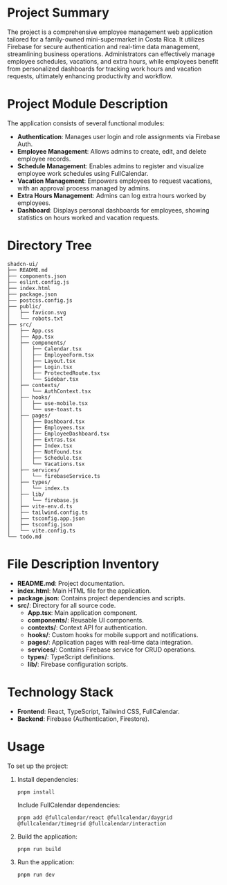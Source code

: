 # Project Summary
The project is a comprehensive employee management web application tailored for a family-owned mini-supermarket in Costa Rica. It utilizes Firebase for secure authentication and real-time data management, streamlining business operations. Administrators can effectively manage employee schedules, vacations, and extra hours, while employees benefit from personalized dashboards for tracking work hours and vacation requests, ultimately enhancing productivity and workflow.

# Project Module Description
The application consists of several functional modules:
- **Authentication**: Manages user login and role assignments via Firebase Auth.
- **Employee Management**: Allows admins to create, edit, and delete employee records.
- **Schedule Management**: Enables admins to register and visualize employee work schedules using FullCalendar.
- **Vacation Management**: Empowers employees to request vacations, with an approval process managed by admins.
- **Extra Hours Management**: Admins can log extra hours worked by employees.
- **Dashboard**: Displays personal dashboards for employees, showing statistics on hours worked and vacation requests.

# Directory Tree
```
shadcn-ui/
├── README.md
├── components.json
├── eslint.config.js
├── index.html
├── package.json
├── postcss.config.js
├── public/
│   ├── favicon.svg
│   └── robots.txt
├── src/
│   ├── App.css
│   ├── App.tsx
│   ├── components/
│   │   ├── Calendar.tsx
│   │   ├── EmployeeForm.tsx
│   │   ├── Layout.tsx
│   │   ├── Login.tsx
│   │   ├── ProtectedRoute.tsx
│   │   └── Sidebar.tsx
│   ├── contexts/
│   │   └── AuthContext.tsx
│   ├── hooks/
│   │   ├── use-mobile.tsx
│   │   └── use-toast.ts
│   ├── pages/
│   │   ├── Dashboard.tsx
│   │   ├── Employees.tsx
│   │   ├── EmployeeDashboard.tsx
│   │   ├── Extras.tsx
│   │   ├── Index.tsx
│   │   ├── NotFound.tsx
│   │   ├── Schedule.tsx
│   │   └── Vacations.tsx
│   ├── services/
│   │   └── firebaseService.ts
│   ├── types/
│   │   └── index.ts
│   ├── lib/
│   │   └── firebase.js
│   ├── vite-env.d.ts
│   ├── tailwind.config.ts
│   ├── tsconfig.app.json
│   ├── tsconfig.json
│   └── vite.config.ts
└── todo.md
```

# File Description Inventory
- **README.md**: Project documentation.
- **index.html**: Main HTML file for the application.
- **package.json**: Contains project dependencies and scripts.
- **src/**: Directory for all source code.
  - **App.tsx**: Main application component.
  - **components/**: Reusable UI components.
  - **contexts/**: Context API for authentication.
  - **hooks/**: Custom hooks for mobile support and notifications.
  - **pages/**: Application pages with real-time data integration.
  - **services/**: Contains Firebase service for CRUD operations.
  - **types/**: TypeScript definitions.
  - **lib/**: Firebase configuration scripts.

# Technology Stack
- **Frontend**: React, TypeScript, Tailwind CSS, FullCalendar.
- **Backend**: Firebase (Authentication, Firestore).

# Usage
To set up the project:
1. Install dependencies:
   ```
   pnpm install
   ```
   Include FullCalendar dependencies:
   ```
   pnpm add @fullcalendar/react @fullcalendar/daygrid @fullcalendar/timegrid @fullcalendar/interaction
   ```
2. Build the application:
   ```
   pnpm run build
   ```
3. Run the application:
   ```
   pnpm run dev
   ```
